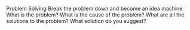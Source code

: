 Problem Solving
    Break the problem down and become an idea machine
    What is the problem?
    What is the cause of the problem?
    What are all the solutions to the problem?
    What solution do you suggest?